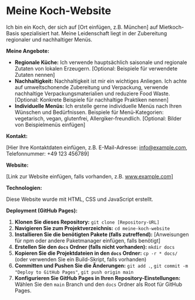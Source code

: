 # Meine Koch-Website

Ich bin ein Koch, der sich auf [Ort einfügen, z.B. München] auf Mietkoch-Basis spezialisiert hat.  Meine Leidenschaft liegt in der Zubereitung regionaler und nachhaltiger Menüs.

**Meine Angebote:**

* **Regionale Küche:** Ich verwende hauptsächlich saisonale und regionale Zutaten von lokalen Erzeugern.  [Optional:  Beispiele für verwendete Zutaten nennen]
* **Nachhaltigkeit:**  Nachhaltigkeit ist mir ein wichtiges Anliegen. Ich achte auf umweltschonende Zubereitung und Verpackung, verwende nachhaltige Verpackungsmaterialien und reduziere Food Waste. [Optional:  Konkrete Beispiele für nachhaltige Praktiken nennen]
* **Individuelle Menüs:** Ich erstelle gerne individuelle Menüs nach Ihren Wünschen und Bedürfnissen.  Beispiele für Menü-Kategorien: vegetarisch, vegan, glutenfrei, Allergiker-freundlich. [Optional:  Bilder von Beispielmenüs einfügen]

**Kontakt:**

[Hier Ihre Kontaktdaten einfügen, z.B. E-Mail-Adresse:  info@example.com, Telefonnummer: +49 123 456789]

**Website:**

[Link zur Website einfügen, falls vorhanden, z.B.  www.example.com]


**Technologien:**

Diese Website wurde mit HTML, CSS und JavaScript erstellt.


**Deployment (GitHub Pages):**

1. **Klonen Sie dieses Repository:** `git clone [Repository-URL]`
2. **Navigieren Sie zum Projektverzeichnis:** `cd meine-koch-website`
3. **Installieren Sie die benötigten Pakete (falls zutreffend):**  [Anweisungen für npm oder andere Paketmanager einfügen, falls benötigt]
4. **Erstellen Sie den `docs` Ordner (falls nicht vorhanden):** `mkdir docs`
5. **Kopieren Sie die Projektdateien in den `docs` Ordner:** `cp -r * docs/`  (oder verwenden Sie ein Build-Skript, falls vorhanden)
6. **Committen und Pushen Sie die Änderungen:** `git add .`, `git commit -m "Deploy to GitHub Pages"`, `git push origin main`
7. **Konfigurieren Sie GitHub Pages in Ihren Repository-Einstellungen:**  Wählen Sie den `main` Branch und den `docs` Ordner als Root für GitHub Pages.


